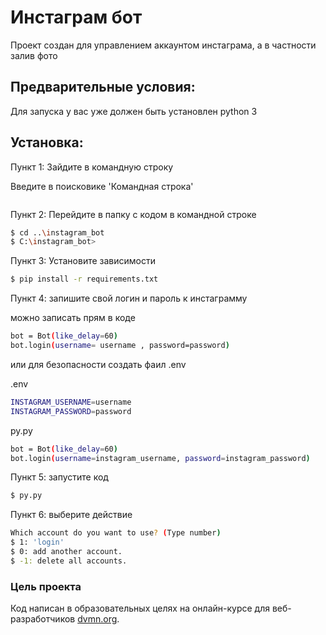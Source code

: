 # Инстаграм бот

Проект создан для управлением аккаунтом инстаграма, а в частности залив фото

## Предварительные условия:

Для запуска у вас уже должен быть установлен  python 3

## Установка:

Пункт 1: Зайдите в командную строку 

Введите в поисковике 'Командная строка'

```bash
```
Пункт 2: Перейдите в папку с кодом в командной строке

```bash
$ cd ..\instagram_bot
$ C:\instagram_bot>
```

Пункт 3: Установите зависимости

```bash
$ pip install -r requirements.txt
```
Пункт 4: запишите свой логин и пароль к инстаграмму

можно записать прям в коде 

```bash
bot = Bot(like_delay=60)
bot.login(username= username , password=password)
```
или для безопасности создать фаил .env

.env
```bash
INSTAGRAM_USERNAME=username
INSTAGRAM_PASSWORD=password
```

py.py
```bash
bot = Bot(like_delay=60)
bot.login(username=instagram_username, password=instagram_password)
```

Пункт 5: запустите код

```bash
$ py.py
```

Пункт 6: выберите действие

```bash
Which account do you want to use? (Type number)
$ 1: 'login'
$ 0: add another account.
$ -1: delete all accounts.
```

### Цель проекта
Код написан в образовательных целях на онлайн-курсе для веб-разработчиков [dvmn.org](https://dvmn.org/).
